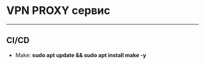 <h1>VPN PROXY сервис</h1>
<hr />
<h2>CI/CD</h2>

<ul>
	<li>Make: <b>sudo apt update && sudo apt install make -y</b></li>
</ul>
